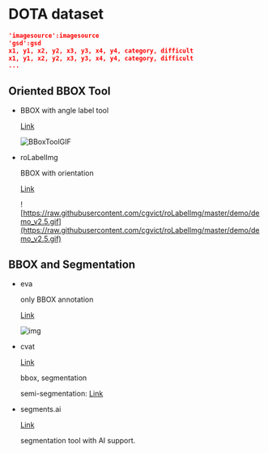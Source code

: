 # DOTA dataset

```json
'imagesource':imagesource
'gsd':gsd
x1, y1, x2, y2, x3, y3, x4, y4, category, difficult
x1, y1, x2, y2, x3, y3, x4, y4, category, difficult
...
```

## Oriented BBOX Tool

- BBOX with angle label tool

  [Link](https://github.com/YenYuHsuan/BBox_with_angle-Label-Tool)

  ![BBoxToolGIF](https://github.com/YenYuHsuan/BBox_with_angle-Label-Tool/raw/master/BBox_with_angle-Label-Tool.gif)

- roLabelImg

  BBOX with orientation

  [Link](https://github.com/cgvict/roLabelImg)

  ![https://raw.githubusercontent.com/cgvict/roLabelImg/master/demo/demo_v2.5.gif](https://raw.githubusercontent.com/cgvict/roLabelImg/master/demo/demo_v2.5.gif)

## BBOX and Segmentation

- eva

  only BBOX annotation

  [Link](https://github.com/Ericsson/eva)

  ![img](https://github.com/Ericsson/eva/raw/master/annotator/static/img/eva.gif)

- cvat

  [Link](https://github.com/openvinotoolkit/cvat)

  bbox, segmentation

  semi-segmentation: [Link](https://www.youtube.com/watch?v=9HszWP_qsRQ)

- segments.ai

  [Link](https://segments.ai/)

  segmentation tool with AI support.
